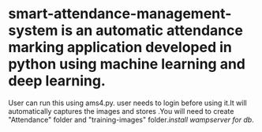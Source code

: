 # smart-attendance-management-system is  an automatic attendance marking application developed in python using machine learning and deep learning.
User can run this using ams4.py.
user needs to login before using it.It will automatically captures the images and stores .You will need to create "Attendance" folder and "training-images" folder.*install wampserver for db*.
